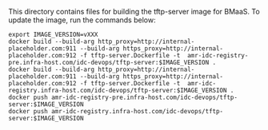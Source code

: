 This directory contains files for building the tftp-server image for BMaaS.
To update the image, run the commands below:
```shell
export IMAGE_VERSION=vXXX
docker build --build-arg http_proxy=http://internal-placeholder.com:911 --build-arg https_proxy=http://internal-placeholder.com:912 -f tftp-server.Dockerfile -t  amr-idc-registry-pre.infra-host.com/idc-devops/tftp-server:$IMAGE_VERSION .
docker build --build-arg http_proxy=http://internal-placeholder.com:911 --build-arg https_proxy=http://internal-placeholder.com:912 -f tftp-server.Dockerfile -t  amr-idc-registry.infra-host.com/idc-devops/tftp-server:$IMAGE_VERSION .
docker push amr-idc-registry-pre.infra-host.com/idc-devops/tftp-server:$IMAGE_VERSION
docker push amr-idc-registry.infra-host.com/idc-devops/tftp-server:$IMAGE_VERSION
```
